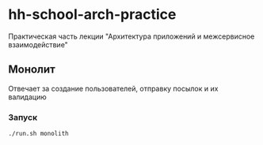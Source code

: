 # hh-school-arch-practice
Практическая часть лекции "Архитектура приложений и межсервисное взаимодействие"

## Монолит
Отвечает за создание пользователей, отправку посылок и их валидацию

### Запуск

```bash
./run.sh monolith
```
